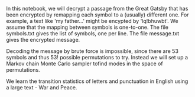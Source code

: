 In this notebook, we will decrypt a passage from the Great Gatsby that has been encrypted by remapping each symbol to a (usually) different one. For example, a text like 'my father...' might be encypted by 'lq!bhuwbt'. We assume that the mapping between symbols is one-to-one. The file symbols.txt gives the list of symbols, one per line. The file message.txt gives the encrypted message.

Decoding the message by brute force is impossible, since there are 53 symbols and thus 53! possible permutations to try. Instead we will set up a Markov chain Monte Carlo sampler tofind modes in the space of permutations.

We learn the transition statistics of letters and punctuation in English using a large text - War and Peace.

